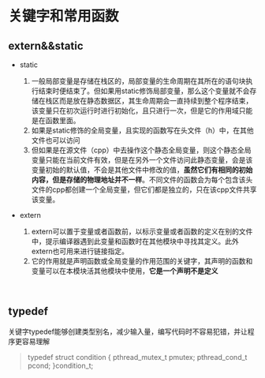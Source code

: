 # 关键字和常用函数

## extern&&static

- static

  1. 一般局部变量是存储在栈区的，局部变量的生命周期在其所在的语句块执行结束时便结束了。但如果用static修饰局部变量，那么这个变量就不会存储在栈区而是放在静态数据区，其生命周期会一直持续到整个程序结束，该变量只在初次运行时进行初始化，且只进行一次，但是它的作用域只能是在函数里面。
  2. 如果是static修饰的全局变量，且实现的函数写在头文件（h）中，在其他文件也可以访问
  3. 但如果是在源文件（cpp）中去操作这个静态全局变量，则这个静态全局变量只能在当前文件有效，但是在另外一个文件访问此静态变量，会是该变量初始的默认值，不会是其他文件中修改的值，**虽然它们有相同的初始内容，但是存储的物理地址并不一样**。不同文件的函数会为每个包含该头文件的cpp都创建一个全局变量，但它们都是独立的，只在该cpp文件共享该变量。

- extern

  1. extern可以置于变量或者函数前，以标示变量或者函数的定义在别的文件中，提示编译器遇到此变量和函数时在其他模块中寻找其定义。此外extern也可用来进行链接指定。
  2. 它的作用就是声明函数或全局变量的作用范围的关键字，其声明的函数和变量可以在本模块活其他模块中使用，**它是一个声明不是定义**

​        



## typedef

关键字typedef能够创建类型别名，减少输入量，编写代码时不容易犯错，并让程序更容易理解

> typedef struct condition
> {
>     pthread_mutex_t pmutex;
>     pthread_cond_t pcond;
> }condition_t;

